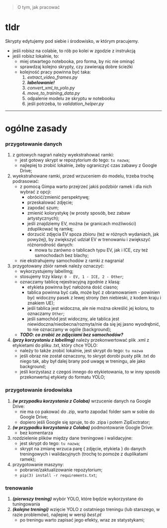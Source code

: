 >O tym, jak pracować

# tldr
Skrypty edytujemy pod siebie i środowisko, w którym pracujemy.

- jeśli robisz na colabie, to rób po kolei w zgodzie z instrukcją
- jeśli robisz lokalnie, to:
	- miej otwartego notebooka, pro forma, by nic nie ominąć
	- sprawdzaj kolejno skrypty, czy zawierają dobre ścieżki
	- kolejność pracy powinna być taka: 
		1. *extract_video_frames.py*
		2. ***labelowanie!***
		3. *convert_xml_to_yolo.py*
		4. *move_to_training_data.py*
		5. odpalenie modelu ze skryptu w notebooku
		6. jeśli potrzeba, to *validation_helper.py*
___
# ogólne zasady
### przygotowanie danych

1. z gotowych nagrań należy wyekstrahować ramki:
	- jest gotowy skrypt w repozytorium do tego: ```tu nazwa```;
	- najlepiej to zrobić lokalnie, żeby ograniczyć czas zabawy z Google Drive;
2. wyekstrahowane ramki, przed wrzuceniem do modelu, trzeba trochę podrasować:
	- z pomocą Gimpa warto przejrzeć jakiś podzbiór ramek i dla nich wybrać z opcji:
		- obrócić/zmienić perspektywę;
		- przeskalować zdjęcie;
		- zapodać szum;
		- zmienić kolorystykę (w prosty sposób, bez zabaw artystycznych);
		- jeśli znajdziemy EV, można (w granicach możliwości) zduplikować tę ramkę;
		- dorzucić zdjęcia EV spoza zbioru (też w różnych wydaniach, jak powyżej), by zwiększyć udział EV w trenowaniu i zwiększyć różnorodność danych:
			- mowa tu zarówno o tablicach typu EV, jak i ICE, czy też samochodach bez blachy;
	- nie ekstrahujemy samochodów z ramki z nagrania!
3. przygotowany zbiór ramek należy oznaczyć:
	- wykorzystujemy labelImg;
	- stosujemy trzy klasy: ```0 - EV, 1 - ICE, 2 - Other```;
	- oznaczamy tablicę rejestracyjną zgodnie z klasą:
		- etykieta powinna być nałożona dość ciasno;
		- tablica powinna być cała, może być z obramowaniem - powinien być widoczny pasek z lewej strony (ten niebieski, z kodem kraju i znakiem UE);
		- jeśli tablica jest widoczna, ale nie można określić jej koloru, to oznaczamy ```Other```;
		- jeśli samochód jest widoczny, ale tablica jest niewidoczna/nieobecna/rozmyta/nie da się jej jasno wyodrębnić, to nie oznaczamy w ogóle (background);
	- ***TODO: co zrobić ze zdjęciami bez samochodów?*** 
4. ***(przy korzystaniu z labelImg)*** należy przekonwertować plik .xml z etykietami do pliku .txt, który chce YOLO:
	- należy to także zrobić lokalnie, jest skrypt do tego: ```tu nazwa```
	- jeśli obraz nie został oznaczony, to skrypt dorobi pusty plik .txt do niego tak, aby był dalej brany pod uwagę w treningu, ale jako background;
	- jeśli korzystasz z czegoś innego do etykietowania, to w inny sposób przekonwertuj etykiety do formatu YOLO;

### przygotowanie środowiska 
1. ***(w przypadku korzystania z Colaba)*** wrzucenie danych na Google Drive:
	- nie ma co pakować do .zip, warto zapodać folder sam w sobie do Google Drive;
	- dopiero jeśli Google się spruje, to do .zipa i potem ZipExctrator;
2. ***(w przypadku korzystania z Colaba)*** podmontowanie Google Drive:
	- bez komentarza
3. rozdzielenie plików między dane treningowe i walidacyjne:
	- jest skrypt do tego: ```tu nazwa```;
	- skrypt na zmianę wrzuca parę { zdjęcie, etykieta } do danych treningowych i walidacyjnych (trochę to pomoże z duplikatami ramek);
4. przygotowanie maszyny:
	- pobranie/zaktualizowanie repozytorium;
	- ```pip(3) install -r requirements.txt```;

### trenowanie

1. ***(pierwszy trening)*** wybór YOLO, które będzie wykorzystane do tuningowania
2. ***(kolejne treningi)*** wzięcie YOLO z ostatniego treningu (lub starszego, w razie problemów), najlepiej w wersji *best.pt*
	- po treningu warto zapisać jego efekty, wraz ze statystykami;

